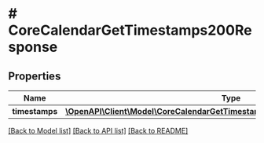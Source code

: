 # # CoreCalendarGetTimestamps200Response

## Properties

Name | Type | Description | Notes
------------ | ------------- | ------------- | -------------
**timestamps** | [**\OpenAPI\Client\Model\CoreCalendarGetTimestamps200ResponseTimestampsInner[]**](CoreCalendarGetTimestamps200ResponseTimestampsInner.md) |  |

[[Back to Model list]](../../README.md#models) [[Back to API list]](../../README.md#endpoints) [[Back to README]](../../README.md)
